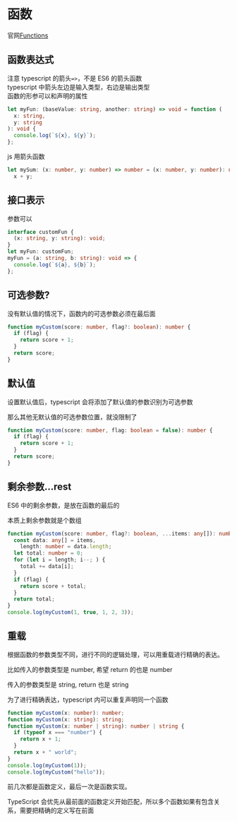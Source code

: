 # 函数

官网[Functions](https://www.typescriptlang.org/docs/handbook/functions.html)

## 函数表达式

注意 typescript 的箭头`=>`，不是 ES6 的箭头函数  
typescript 中箭头左边是输入类型，右边是输出类型  
函数的形参可以和声明的属性

```ts
let myFun: (baseValue: string, another: string) => void = function (
  x: string,
  y: string
): void {
  console.log(`${x}, ${y}`);
};
```

js 用箭头函数

```ts
let mySum: (x: number, y: number) => number = (x: number, y: number): number =>
  x + y;
```

## 接口表示

参数可以

```ts
interface customFun {
  (x: string, y: string): void;
}
let myFun: customFun;
myFun = (a: string, b: string): void => {
  console.log(`${a}, ${b}`);
};
```

## 可选参数?

没有默认值的情况下，函数内的可选参数必须在最后面

```ts
function myCustom(score: number, flag?: boolean): number {
  if (flag) {
    return score + 1;
  }
  return score;
}
```

## 默认值

设置默认值后，typescript 会将添加了默认值的参数识别为可选参数

那么其他无默认值的可选参数位置，就没限制了

```ts
function myCustom(score: number, flag: boolean = false): number {
  if (flag) {
    return score + 1;
  }
  return score;
}
```

## 剩余参数...rest

ES6 中的剩余参数，是放在函数的最后的

本质上剩余参数就是个数组

```ts
function myCustom(score: number, flag?: boolean, ...items: any[]): number {
  const data: any[] = items,
    length: number = data.length;
  let total: number = 0;
  for (let i = length; i--; ) {
    total += data[i];
  }
  if (flag) {
    return score + total;
  }
  return total;
}
console.log(myCustom(1, true, 1, 2, 3));
```

## 重载

根据函数的参数类型不同，进行不同的逻辑处理，可以用重载进行精确的表达。

比如传入的参数类型是 number, 希望 return 的也是 number

传入的参数类型是 string, return 也是 string

为了进行精确表达，typescript 内可以重复声明同一个函数

```ts
function myCustom(x: number): number;
function myCustom(x: string): string;
function myCustom(x: number | string): number | string {
  if (typeof x === "number") {
    return x + 1;
  }
  return x + " world";
}
console.log(myCustom(1));
console.log(myCustom("hello"));
```

前几次都是函数定义，最后一次是函数实现。

TypeScript 会优先从最前面的函数定义开始匹配，所以多个函数如果有包含关系，需要把精确的定义写在前面
